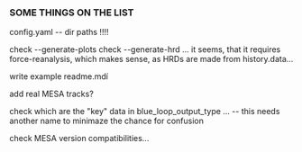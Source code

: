 ### SOME THINGS ON THE LIST

config.yaml -- dir paths !!!!


check --generate-plots
check --generate-hrd ... it seems, that it requires  force-reanalysis, which makes sense, as HRDs are made from history.data...

write example readme.mdí


add real MESA tracks?

check which are the "key" data in blue_loop_output_type ... -- this needs another name to minimaze the chance for confusion


check MESA version compatibilities...
